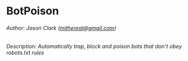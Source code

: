 BotPoison
==========
###### Author: Jason Clark (mithereal@gmail.com)

###### Description: Automatically trap, block and poison bots that don't obey robots.txt rules 


